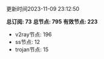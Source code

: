 更新时间2023-11-09 23:12:50

**总订阅: 73**
**总节点: 795**
**有效节点: 223**
- v2ray节点: 196
- ss节点: 12
- trojan节点: 15
